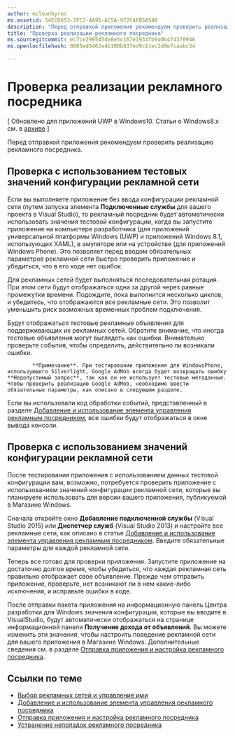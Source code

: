 ```yaml
---
author: mcleanbyron
ms.assetid: 54ECD653-7FC2-4A95-AC5A-972C4FB5A54B
description: "Перед отправкой приложения рекомендуем проверить реализацию рекламного посредника."
title: "Проверка реализации рекламного посредника"
ms.sourcegitcommit: ec7ce299545de8e5c167e1934fb9a0b4f4370948
ms.openlocfilehash: 0805ed5462a4b100b837ed9c11ec2d9e7caabc34

---
```


# Проверка реализации рекламного посредника


\[ Обновлено для приложений UWP в Windows10. Статьи о Windows8.x см. в [архиве](http://go.microsoft.com/fwlink/p/?linkid=619132) \]

Перед отправкой приложения рекомендуем проверить реализацию рекламного посредника.

## Проверка с использованием тестовых значений конфигурации рекламной сети


Если вы выполняете приложение без ввода конфигурации рекламной сети (путем запуска элемента **Подключенные службы** для вашего проекта в Visual Studio), то рекламный посредник будет автоматически использовать значения тестовой конфигурации, когда вы запустите приложение на компьютере разработчика (для приложений универсальной платформы Windows (UWP) и приложений Windows 8.1, использующих XAML), в эмуляторе или на устройстве (для приложений Windows Phone). Это позволяет перед вводом обязательных параметров рекламной сети быстро проверить приложение и убедиться, что в его коде нет ошибок.

Для рекламных сетей будет выполняться последовательная ротация. При этом сети будут отображаться одна за другой через равные промежутки времени. Подождите, пока выполнится несколько циклов, и убедитесь, что отображаются все рекламные сети. Это позволит уменьшить риск возможных временных проблем подключения.

Будут отображаться тестовые рекламные объявления для поддерживающих их рекламных сетей. Обратите внимание, что иногда тестовые объявления могут выглядеть как ошибки. Внимательно проверьте события, чтобы определить, действительно ли возникали ошибки.

> 
            **Примечание**. При тестировании приложения для WindowsPhone, использующего Silverlight, Google AdMob всегда будет возвращать ошибку **Недопустимый запрос**, так как он не использует тестовые метаданные. Чтобы проверить реализацию Google AdMob, необходимо ввести обязательные параметры, как описано в следующем разделе.

 

Если вы использовали код обработки событий, представленный в разделе [Добавление и использование элемента управления рекламным посредником](add-and-use-the-ad-mediator-control.md), все ошибки будут отображаться в окне вывода консоли.

## Проверка с использованием значений конфигурации рекламной сети


После тестирования приложения с использованием данных тестовой конфигурации вам, возможно, потребуется проверить приложение с использованием значений конфигурации рекламной сети, которые вы планируете использовать для версии вашего приложения, публикуемой в Магазине Windows.

Сначала откройте окно **Добавление подключенной службы** (Visual Studio 2015) или **Диспетчер служб** (Visual Studio 2013) и настройте все рекламные сети, как описано в статье [Добавление и использование элемента управления рекламным посредником](add-and-use-the-ad-mediator-control.md). Введите обязательные параметры для каждой рекламной сети.

Теперь все готово для проверки приложения. Запустите приложение на достаточно долгое время, чтобы убедиться, что каждая рекламная сеть правильно отображает свое объявление. Прежде чем отправить приложение, проверьте, нет возникают ли в нем какие-либо исключения, и исправьте ошибки в коде.

После отправки пакета приложения на информационную панель Центра разработки для Windows значения конфигурации, которые вы вводите в VisualStudio, будут автоматически отображаться на странице информационной панели **Получение дохода от объявлений**. Вы можете изменить эти значения, чтобы настроить поведение рекламной сети для вашего приложения в Магазине Windows. Дополнительные сведения см. в разделе [Отправка приложения и настройка рекламного посредника](submit-your-app-and-configure-ad-mediation.md).

## Ссылки по теме

* [Выбор рекламных сетей и управление ими](select-and-manage-your-ad-networks.md)
* [Добавление и использование элемента управления рекламного посредника](add-and-use-the-ad-mediator-control.md)
* [Отправка приложения и настройка рекламного посредника](submit-your-app-and-configure-ad-mediation.md)
* [Устранение неполадок рекламного посредника](troubleshoot-ad-mediation.md)
 

 



<!--HONumber=Jun16_HO4-->



